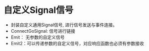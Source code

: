 # 自定义Signal信号
- 封装自定义通用Signal信号, 进行信号发送与事件连接。
- ConnectGoSignal: 信号进行链接
- Emit： 无参数的自定义信号
- Emit2：可以传递参数的自定义信号，对应响应函数也必须有参数接收

